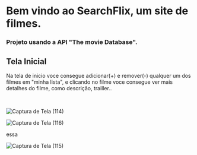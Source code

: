 # Bem vindo ao SearchFlix, um site de filmes.
### Projeto usando a API "The movie Database".
## Tela Inicial
Na tela de inicio voce consegue adicionar(+) e remover(-) qualquer um dos filmes em "minha lista", e clicando no filme voce consegue ver mais detalhes do filme, como descrição, trailler..

<br/>

![Captura de Tela (114)](https://github.com/sergiohrodrigues/e-commerce/assets/86135798/82949ba8-a256-4fc7-a03a-c7837fc835e3)


![Captura de Tela (116)](https://github.com/sergiohrodrigues/e-commerce/assets/86135798/63c65492-e49c-4069-9c16-10b530fdb0e2)


essa  



![Captura de Tela (115)](https://github.com/sergiohrodrigues/e-commerce/assets/86135798/153bbc2b-a72f-47f9-a818-4de558f0b1fb)
